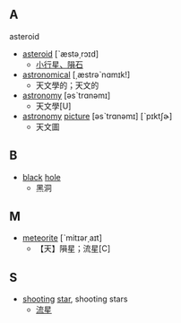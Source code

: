 

## A
asteroid 
- [asteroid](https://tw.dictionary.search.yahoo.com/search?p=asteroid) [ˋæstə͵rɔɪd]
  - [小行星、隕石](https://tw.blog.voicetube.com/archives/49520/)
- [astronomical](https://tw.dictionary.search.yahoo.com/search?p=astronomical) [͵æstrəˋnɑmɪk!]
  - 天文學的；天文的
- [astronomy](https://tw.dictionary.search.yahoo.com/search?p=astronomy) [əsˋtrɑnəmɪ]
  - 天文學[U]
- [astronomy](https://tw.dictionary.search.yahoo.com/search?p=astronomy) [picture](https://tw.dictionary.search.yahoo.com/search?p=picture) [əsˋtrɑnəmɪ] [ˋpɪktʃɚ]
  - 天文圖

## B
- [black](https://tw.dictionary.search.yahoo.com/search?p=black) [hole](https://tw.dictionary.search.yahoo.com/search?p=hole) 
  - 黑洞

## M
- [meteorite](https://tw.dictionary.search.yahoo.com/search?p=meteorite) [ˋmitɪər͵aɪt]
  - 【天】隕星；流星[C]

## S
- [shooting](https://tw.dictionary.search.yahoo.com/search?p=shooting) [star](https://tw.dictionary.search.yahoo.com/search?p=star), shooting stars
  - [流星](https://tw.blog.voicetube.com/archives/49520/)
